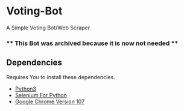 # Voting-Bot
A Simple Voting Bot/Web Scraper

### ** This Bot was archived because it is now not needed **

## Dependencies

Requires You to install these dependencies.
* [Python3](https://www.python.org/downloads/)
* [Selenium For Python](https://www.selenium.dev/downloads/)
* [Google Chrome Version 107](https://www.google.com/chrome/)

<!-- ## Installation

** Windows Only **

#### Step 1: Download Python 3 Installer -->
